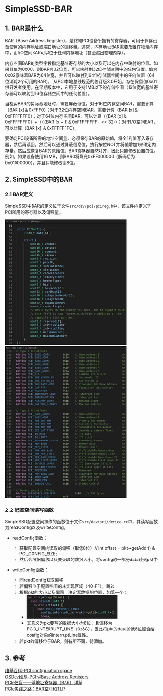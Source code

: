 # SimpleSSD-BAR

## 1. BAR是什么

BAR（Base Address Register），是终端PCI设备所拥有的寄存器，可用于保存设备使用的内存地址或端口地址的偏移量。通常，内存地址BAR需要放置在物理内存中，而I/O空间BAR可以位于任何内存地址（甚至超出物理内存）。  

内存空间BAR的类型字段指定基址寄存器的大小以及可以在内存中映射的位置。如果其值为0x00，则BAR为32位宽，可以映射到32位存储空间中的任何位置。值为0x02意味着BAR为64位宽，并且可以映射到64位存储器空间中的任何位置（64位消耗2个可用的BAR）。 从PCI本地总线规范的修订版3.0开始，存在保留值0x01供开发者使用。在早期版本中，它用于支持1MB以下的存储空间（16位宽的基址寄存器可以映射到16位存储空间中的任何位置）。  

当检索BAR的实际基地址时，需要屏蔽低位。对于16位内存空间BAR，需要计算（BAR [x]＆0xFFF0）；对于32位内存空间BAR，需要计算（BAR [x]＆0xFFFFFFF0）；对于64位内存空间BAR，可以计算（（BAR [x]＆0xFFFFFFF0）+（（（BAR [x + 1]＆0xFFFFFFFF）<< 32））；对于I/O空间BAR，可以计算（BAR [x] ＆0xFFFFFFFC）。  

要确定PCI设备所需的地址空间量，必须保存BAR的原始值，将全1的值写入寄存器，然后再读回。然后可以通过屏蔽信息位，执行按位NOT并将值增加1来确定内存量。然后应恢复BAR的原始值。BAR寄存器自然对齐，因此只能修改设置的位。例如，如果设备使用16 MB，则BAR0将填充0xFF000000（解码后为0x01000000），并且只能修改高8位。    

## 2. SimpleSSD中的BAR

### 2.1 BAR定义

SimpleSSD中BAR的定义位于文件`src/dev/pci/pcireg.h`中，该文件内定义了PCI所用的寄存器以及偏移量。  
<div style="align: center"><img alt="pci config" src="image/pci_config.jpg" width="400x"></div>  
<div style="align: center"><img alt="pci reg offset" src="image/pci_reg_offset.jpg" width="400x"></div>  

### 2.2 配置空间读写函数

SimpleSSD配置空间操作的函数位于文件`src/dev/pci/device.cc`中，其读写函数为readConfig以及writeConfig。

- readConfig函数：
  - 获取配置空间内读取的偏移（取低8位）// int offset = pkt->getAddr() & PCI_CONFIG_SIZE;
  - 然后会根据偏移以及要读取的数据大小，将config的一部分data读到pkt中

- writeConfig函数：
  - 同readConfig获取偏移
  - 若偏移位于配置空间的未实现区域（40-FF），跳过
  - 根据pkt的大小以及偏移，决定写数据的位置，如第一个：
    - <div style="align: center"><img alt="writeConfig example" src="image/writeConfig-example.jpg" width="300x"></div>
    - 其意义为pkt要写的数据大小为8位，且偏移为PCI0_INTERRUPT_LINE（0x3C），因此将pkt的data的低8位赋值给config对象的interruptLine属性。
  - 若pkt的偏移位于BAR，则有所不同，待添加。

## 3. 参考

[维基百科-PCI configuration space](https://en.wikipedia.org/wiki/PCI_configuration_space)  
[OSDev维基-PCI-#Base Address Registers](https://wiki.osdev.org/PCI#Base_Address_Registers)  
[PCIe扫盲——基地址寄存器（BAR）详解](http://blog.chinaaet.com/justlxy/p/5100053320)  
[PCIe实践之路：BAR空间和TLP](https://blog.csdn.net/abcamus/article/details/74157026)  
